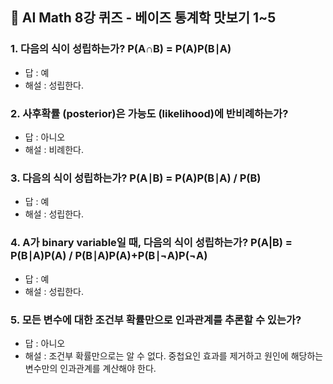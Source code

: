## 🍅 AI Math 8강 퀴즈 - 베이즈 통계학 맛보기 1~5

### 1. 다음의 식이 성립하는가? P(A∩B) = P(A)P(B∣A)

- 답 : 예
- 해설 : 성립한다.

### 2. 사후확률 (posterior)은 가능도 (likelihood)에 반비례하는가?

- 답 : 아니오
- 해설 : 비례한다.

### 3. 다음의 식이 성립하는가? P(A∣B) = P(A)P(B∣A) / P(B)  

- 답 : 예
- 해설 : 성립한다.

### 4. A가 binary variable일 때, 다음의 식이 성립하는가? P(A|B) = P(B∣A)P(A) / P(B∣A)P(A)+P(B∣¬A)P(¬A)

- 답 : 예
- 해설 : 성립한다.

### 5. 모든 변수에 대한 조건부 확률만으로 인과관계를 추론할 수 있는가?

- 답 : 아니오
- 해설 : 조건부 확률만으로는 알 수 없다. 중첩요인 효과를 제거하고 원인에 해당하는 변수만의 인과관계를 계산해야 한다.

